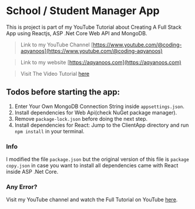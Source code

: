 # School / Student Manager App

This is project is part of my YouTube Tutorial about Creating A Full Stack App using Reactjs, ASP .Net Core Web API and MongoDB.


> Link to my YouTube Channel [https://www.youtube.com/@coding-aqyanoos](https://www.youtube.com/@coding-aqyanoos)

> Link to my website [https://aqyanoos.com](https://aqyanoos.com)

> Visit The Video Tutorial [here](https://youtu.be/YkLyu8bZwjc)


## Todos before starting the app:

1. Enter Your Own MongoDB Connection String inside `appsettings.json`.
2. Install dependencies for Web Api(check NuGet package manager).
3. Remove `package-lock.json`  before doing the next step.
4. Install dependencies for React: Jump to the ClientApp directory and run `npm install` in your terminal.

### Info

I modified the file `package.json` but the original version of this file is `package copy.json` in case you want to install all dependencies came with React inside ASP .Net Core.


### Any Error?

Visit my YouTube channel and watch the Full Tutorial on YouTube [here](https://youtu.be/YkLyu8bZwjc).




